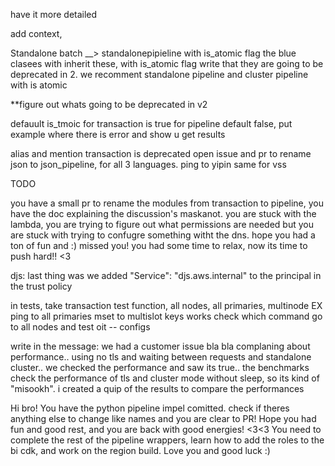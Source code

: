 have it more detailed

add context,




Standalone batch __> standalonepipieline with is_atomic flag
the blue clasees with inherit these, with is_atomic flag
write that they are going to be  deprecated in 2.
we recomment standalone pipeline and cluster pipeline with is atomic 


**figure out whats going to be deprecated in v2


defauult is_tmoic for transaction is true
for pipeline default false, put example where there is error and show u get results

alias and  mention transaction is deprecated
open issue and pr to rename json to json_pipeline, for all 3 languages. ping to yipin
same for vss



TODO

you have a small pr to rename the modules from transaction to pipeline,
you have the doc explaining the discussion's maskanot. 
you are stuck with the lambda, you are trying to figure out what permissions are needed but you are stuck with trying to confugre something witht the dns.
hope you had a ton of fun and :)
missed you!
you had some time to relax, now its time to push hard!! <3


djs:
last thing was we added "Service": "djs.aws.internal" to the principal in the trust policy





in tests, take transaction test function,
all nodes, all primaries, multinode
EX ping to all primaries
mset to multislot keys works
check which command go to all nodes and test oit  -- configs




write in the message:
we had a customer issue bla bla complaning about performance.. using no tls and waiting between requests and standalone cluster.. we checked the performance and saw its true..
the benchmarks check the performance of tls and cluster mode without sleep, so its kind of "misookh". i created a quip of the results to compare the performances 





Hi bro! You have the python pipeline impel comitted. check if theres anything else to change like names and you are clear to PR!
Hope you had fun and good rest, and you are back with good energies! <3<3
You need to complete the rest of the pipeline wrappers, learn how to add the roles to the bi cdk, and work on the region build.
Love you and good luck :)
